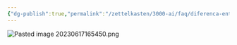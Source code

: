 ```yaml
---
{"dg-publish":true,"permalink":"/zettelkasten/3000-ai/faq/diferenca-entre-latent-noise-e-original/","created":"","updated":""}
---
```


![Pasted image 20230617165450.png](/img/user/00%20Metadata/03%20Attachments/Pasted%20image%2020230617165450.png)
